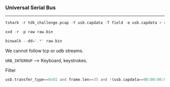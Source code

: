 ### Universal Serial Bus

---

```php
tshark -r tdk_challenge.pcap -Y usb.capdata -T field -e usb.capdata > raw

xxd -r -p raw raw.bin

binwalk --dd='.*' raw.bin 
```

We cannot follow tcp or udb streams. 

`URB_INTERRUP` --> Keyboard, keystrokes.

Filter
```php
usb.transfer_type==0x01 and frame.len==35 and !(usb.capdata==00:00:00:00:00:00:00:00)
```

